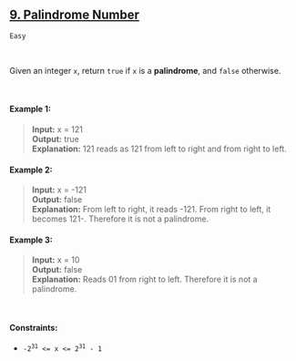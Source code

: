 ## [9. Palindrome Number](https://leetcode.com/problems/palindrome-number/)

<code>Easy</code>

<br>

Given an integer <code>x</code>, return <code>true</code> if <code>x</code> is a __palindrome__, and <code>false</code> otherwise.

<br>

#### Example 1:

> __Input:__ x = 121  
> __Output:__ true  
> __Explanation:__ 121 reads as 121 from left to right and from right to left. 

#### Example 2:

> __Input:__ x = -121  
> __Output:__ false  
> __Explanation:__ From left to right, it reads -121. From right to left, it becomes 121-. Therefore it is not a palindrome. 

#### Example 3:

> __Input:__ x = 10  
> __Output:__ false  
> __Explanation:__ Reads 01 from right to left. Therefore it is not a palindrome. 

<br>

#### Constraints:

- <code>-2<sup>31</sup> <= x <= 2<sup>31</sup> - 1</code>
